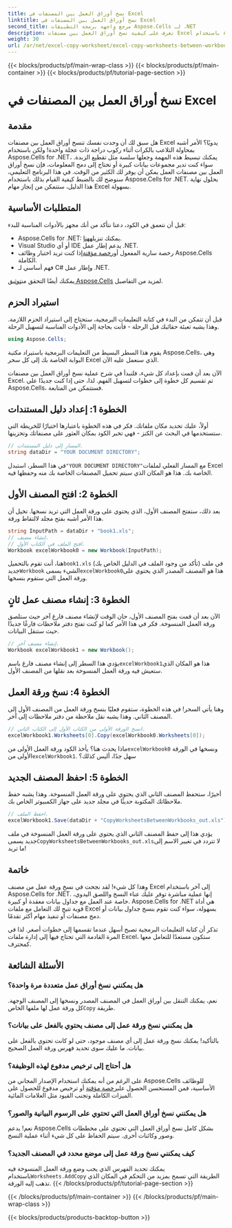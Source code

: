 ```yaml
---
title: نسخ أوراق العمل بين المصنفات في Excel
linktitle: نسخ أوراق العمل بين المصنفات في Excel
second_title: مرجع واجهة برمجة التطبيقات Aspose.Cells لـ .NET
description: تعرف على كيفية نسخ أوراق العمل بين مصنفات Excel باستخدام Aspose.Cells لـ .NET. دليل خطوة بخطوة مع أمثلة التعليمات البرمجية لتبسيط إدارة جداول البيانات الخاصة بك.
weight: 30
url: /ar/net/excel-copy-worksheet/excel-copy-worksheets-between-workbooks/
---
```


{{< blocks/products/pf/main-wrap-class >}}
{{< blocks/products/pf/main-container >}}
{{< blocks/products/pf/tutorial-page-section >}}

# نسخ أوراق العمل بين المصنفات في Excel

## مقدمة

هل سبق لك أن وجدت نفسك تنسخ أوراق العمل بين مصنفات Excel يدويًا؟ الأمر أشبه بمحاولة التلاعب بالكرات أثناء ركوب دراجة ذات عجلة واحدة! ولكن باستخدام Aspose.Cells for .NET، يمكنك تبسيط هذه المهمة وجعلها سلسة مثل تقطيع الزبدة. سواء كنت تدير مجموعات بيانات كبيرة أو تحتاج إلى دمج المعلومات، فإن نسخ أوراق العمل بين مصنفات العمل يمكن أن يوفر لك الكثير من الوقت. في هذا البرنامج التعليمي، سنوضح لك بالضبط كيفية القيام بذلك باستخدام Aspose.Cells for .NET. بحلول نهاية هذا الدليل، ستتمكن من إنجاز مهام Excel بسهولة.

## المتطلبات الأساسية

قبل أن نتعمق في الكود، دعنا نتأكد من أنك مجهز بالأدوات المناسبة للبدء:

-  Aspose.Cells for .NET: يمكنك تنزيله[هنا](https://releases.aspose.com/cells/net/).
- Visual Studio أو أي IDE يدعم إطار عمل .NET.
-  رخصة سارية المفعول أو[رخصة مؤقتة](https://purchase.aspose.com/temporary-license/)إذا كنت تريد اختبار وظائف Aspose.Cells الكاملة.
- فهم أساسي لـ C# وإطار عمل .NET.

 يمكنك أيضًا التحقق من[توثيق Aspose.Cells](https://reference.aspose.com/cells/net/) لمزيد من التفاصيل.

## استيراد الحزم

قبل أن تتمكن من البدء في كتابة التعليمات البرمجية، ستحتاج إلى استيراد الحزم اللازمة. وهذا يشبه تعبئة حقائبك قبل الرحلة - فأنت بحاجة إلى الأدوات المناسبة لتسهيل الرحلة.

```csharp
using Aspose.Cells;
```

يقوم هذا السطر البسيط من التعليمات البرمجية باستيراد مكتبة Aspose.Cells، وهي البوابة الخاصة بك إلى كل سحر Excel الذي سنعمل عليه الآن.


الآن بعد أن قمت بإعداد كل شيء، فلنبدأ في شرح عملية نسخ أوراق العمل بين مصنفات Excel. تم تقسيم كل خطوة إلى خطوات لتسهيل الفهم. لذا، حتى إذا كنت جديدًا على Aspose.Cells، فستتمكن من المتابعة.

## الخطوة 1: إعداد دليل المستندات

أولاً، عليك تحديد مكان ملفاتك. فكر في هذه الخطوة باعتبارها اختيارًا للخريطة التي ستستخدمها في البحث عن الكنز - فهي تخبر الكود بمكان العثور على مصنفاتك وتخزينها.

```csharp
// المسار إلى دليل المستندات.
string dataDir = "YOUR DOCUMENT DIRECTORY";
```

 في هذا السطر، استبدل`"YOUR DOCUMENT DIRECTORY"`مع المسار الفعلي لملفات Excel الخاصة بك. هذا هو المكان الذي سيتم تحميل المصنفات الخاصة بك منه وحفظها فيه.

## الخطوة 2: افتح المصنف الأول

بعد ذلك، ستفتح المصنف الأول، الذي يحتوي على ورقة العمل التي تريد نسخها. تخيل أن هذا الأمر أشبه بفتح مجلد لالتقاط ورقة.

```csharp
string InputPath = dataDir + "book1.xls";
// إنشاء مصنف.
// افتح الملف في الكتاب الأول.
Workbook excelWorkbook0 = new Workbook(InputPath);
```

 هنا، أنت تقوم بالتحميل`book1.xls` (تأكد من وجود الملف في الدليل الخاص بك) في ملف جديد`Workbook` الشيء يسمى`excelWorkbook0`هذا هو المصنف المصدر الذي يحتوي على ورقة العمل التي ستقوم بنسخها.

## الخطوة 3: إنشاء مصنف عمل ثانٍ

الآن بعد أن قمت بفتح المصنف الأول، حان الوقت لإنشاء مصنف فارغ آخر حيث ستلصق ورقة العمل المنسوخة. فكر في هذا الأمر كما لو كنت تفتح دفتر ملاحظات فارغًا جديدًا حيث ستنقل البيانات.

```csharp
// إنشاء مصنف آخر.
Workbook excelWorkbook1 = new Workbook();
```

 يؤدي هذا السطر إلى إنشاء مصنف فارغ باسم`excelWorkbook1`هذا هو المكان الذي ستعيش فيه ورقة العمل المنسوخة بعد نقلها من المصنف الأول.

## الخطوة 4: نسخ ورقة العمل

وهنا يأتي السحر! في هذه الخطوة، ستقوم فعليًا بنسخ ورقة العمل من المصنف الأول إلى المصنف الثاني. وهذا يشبه نقل ملاحظة من دفتر ملاحظات إلى آخر.

```csharp
// انسخ الورقة الأولى من الكتاب الأول إلى الكتاب الثاني.
excelWorkbook1.Worksheets[0].Copy(excelWorkbook0.Worksheets[0]);
```

 ماذا يحدث هنا؟ يأخذ الكود ورقة العمل الأولى من`excelWorkbook0` ونسخها في الورقة الأولى من`excelWorkbook1`. سهل جدًا، أليس كذلك؟

## الخطوة 5: احفظ المصنف الجديد

أخيرًا، ستحفظ المصنف الثاني الذي يحتوي على ورقة العمل المنسوخة. وهذا يشبه حفظ ملاحظاتك المكتوبة حديثًا في مجلد جديد على جهاز الكمبيوتر الخاص بك.

```csharp
// احفظ الملف.
excelWorkbook1.Save(dataDir + "CopyWorksheetsBetweenWorkbooks_out.xls");
```

 يؤدي هذا إلى حفظ المصنف الثاني الذي يحتوي على ورقة العمل المنسوخة في ملف جديد يسمى`CopyWorksheetsBetweenWorkbooks_out.xls`لا تتردد في تغيير الاسم إلى ما تريد!

## خاتمة

وهذا كل شيء! لقد نجحت في نسخ ورقة عمل من مصنف Excel إلى آخر باستخدام Aspose.Cells for .NET. إنها عملية مباشرة توفر عليك عناء النسخ واللصق اليدوي، خاصة عند العمل مع جداول بيانات معقدة أو كبيرة. Aspose.Cells for .NET هي أداة قوية تتيح لك التعامل مع ملفات Excel بسهولة، سواء كنت تقوم بنسخ جداول بيانات أو دمج مصنفات أو تنفيذ مهام أكثر تقدمًا.

تذكر أن كتابة التعليمات البرمجية تصبح أسهل عندما تقسمها إلى خطوات أصغر. لذا في المرة القادمة التي تحتاج فيها إلى إدارة ملفات Excel، ستكون مستعدًا للتعامل معها كمحترف.

## الأسئلة الشائعة

### هل يمكنني نسخ أوراق عمل متعددة مرة واحدة؟

 نعم، يمكنك التنقل بين أوراق العمل في المصنف المصدر ونسخها إلى المصنف الوجهة. كل ورقة عمل لها ملفها الخاص`Copy` طريقة.

### هل يمكنني نسخ ورقة عمل إلى مصنف يحتوي بالفعل على بيانات؟

بالتأكيد! يمكنك نسخ ورقة عمل إلى أي مصنف موجود، حتى لو كانت تحتوي بالفعل على بيانات. ما عليك سوى تحديد فهرس ورقة العمل الصحيح.

### هل أحتاج إلى ترخيص مدفوع لهذه الوظيفة؟

 على الرغم من أنه يمكنك استخدام الإصدار المجاني من Aspose.Cells للوظائف الأساسية، فمن المستحسن الحصول على[رخصة مؤقتة](https://purchase.aspose.com/temporary-license/) أو ترخيص مدفوع للحصول على الميزات الكاملة وتجنب القيود مثل العلامات المائية.

### هل يمكنني نسخ أوراق العمل التي تحتوي على الرسوم البيانية والصور؟

نعم! يدعم Aspose.Cells بشكل كامل نسخ أوراق العمل التي تحتوي على مخططات وصور وكائنات أخرى. سيتم الحفاظ على كل شيء أثناء عملية النسخ.

### كيف يمكنني نسخ ورقة عمل إلى موضع محدد في المصنف الجديد؟

 يمكنك تحديد الفهرس الذي يجب وضع ورقة العمل المنسوخة فيه باستخدام`Worksheets.AddCopy` الطريقة التي تسمح بمزيد من التحكم في المكان الذي تذهب إليه الورقة.
{{< /blocks/products/pf/tutorial-page-section >}}

{{< /blocks/products/pf/main-container >}}
{{< /blocks/products/pf/main-wrap-class >}}

{{< blocks/products/products-backtop-button >}}

